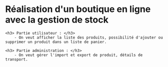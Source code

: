<h1>Réalisation d'un boutique en ligne avec la gestion de stock</h1>


    <h3> Partie utilisateur : </h3> 
        - On veut afficher la liste des produits, possibilité d'ajouter ou supprimer un produit dans un liste de panier.

    <h3> Partie administration : </h3>
        - On veut gérer l'import et export de produit, détails de transport.


